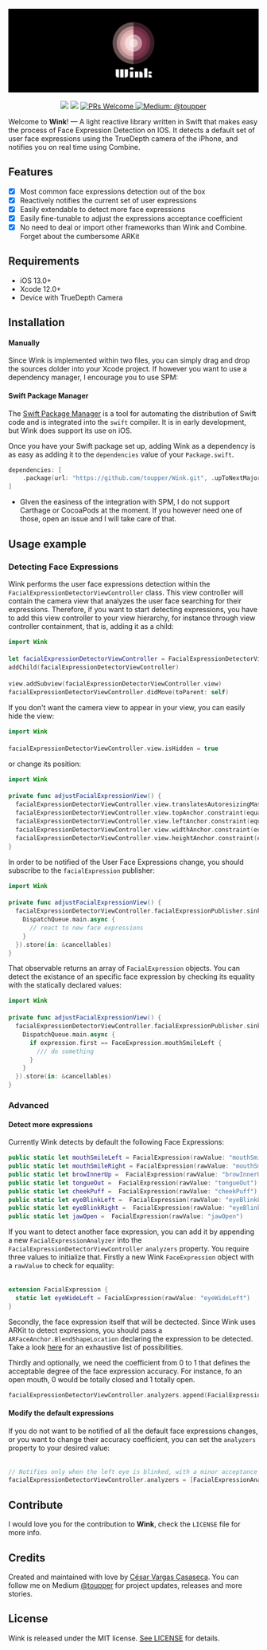 <p align="center">
    <img src="wink.png" width="650 max-width="90%" alt="Wink" />
</p>

<p align="center">
    <img src="https://img.shields.io/badge/Swift-5.3-orange.svg" />
    <img src="https://img.shields.io/badge/package%20manager-compatible-brightgreen.svg" />
    <a href="http://makeapullrequest.com">
        <img src="https://img.shields.io/badge/PRs-welcome-brightgreen.svg?style=flat-square" alt="PRs Welcome" />
    </a>
    <a href="https://medium.com/@toupper">
        <img src="https://img.shields.io/badge/medium-@toupper-blue.svg" alt="Medium: @toupper" />
    </a>
</p>

Welcome to **Wink**! — A light reactive library written in Swift that makes easy the process of Face Expression Detection on IOS. It detects a default set of user face expressions using the TrueDepth camera of the iPhone, and notifies you on real time using Combine.

## Features

- [x] Most common face expressions detection out of the box
- [x] Reactively notifies the current set of  user expressions
- [x] Easily extendable to detect more face expressions
- [x] Easily fine-tunable to adjust the expressions acceptance coefficient
- [x] No need to deal or import other frameworks than Wink and Combine. Forget about the cumbersome ARKit

## Requirements

- iOS 13.0+
- Xcode 12.0+
- Device with TrueDepth Camera

## Installation
#### Manually
Since Wink is implemented within two files, you can simply drag and drop the sources dolder into your Xcode project. If however you want to use a dependency manager, I encourage you to use SPM:


#### Swift Package Manager

The [Swift Package Manager](https://swift.org/package-manager/) is a tool for automating the distribution of Swift code and is integrated into the `swift` compiler. It is in early development, but Wink does support its use on iOS.

Once you have your Swift package set up, adding Wink as a dependency is as easy as adding it to the `dependencies` value of your `Package.swift`.

```swift
dependencies: [
    .package(url: "https://github.com/toupper/Wink.git", .upToNextMajor(from: "0.1.0"))
]
```

- GIven the easiness of the integration with SPM, I do not support Carthage or CocoaPods at the moment. If you however  need one of those, open an issue and I will take care of that.

## Usage example

###  Detecting Face Expressions

Wink performs the user face expressions detection within the ```FacialExpressionDetectorViewController``` class. This view controller will contain the camera view that analyzes the user face searching for their
expressions. Therefore, if you want to start detecting expressions, you have to add this view controller to your view hierarchy, for instance through view controller containment, that is, adding it as a child:

```swift
import Wink

let facialExpressionDetectorViewController = FacialExpressionDetectorViewController()
addChild(facialExpressionDetectorViewController)

view.addSubview(facialExpressionDetectorViewController.view)
facialExpressionDetectorViewController.didMove(toParent: self)
```

If you don't want the camera view to appear in your view, you can easily hide the view:

```swift
import Wink

facialExpressionDetectorViewController.view.isHidden = true
```

or change its position:

```swift
import Wink

private func adjustFacialExpressionView() {
  facialExpressionDetectorViewController.view.translatesAutoresizingMaskIntoConstraints = false
  facialExpressionDetectorViewController.view.topAnchor.constraint(equalTo: self.view.topAnchor).isActive = true
  facialExpressionDetectorViewController.view.leftAnchor.constraint(equalTo: self.view.leftAnchor).isActive = true
  facialExpressionDetectorViewController.view.widthAnchor.constraint(equalTo: self.view.widthAnchor, multiplier: 0.5).isActive = true
  facialExpressionDetectorViewController.view.heightAnchor.constraint(equalTo: self.view.heightAnchor, multiplier: 0.5).isActive = true
}
```

In order to be notified of the User Face Expressions change, you should subscribe to the ```facialExpression``` publisher:

```swift
import Wink

private func adjustFacialExpressionView() {
  facialExpressionDetectorViewController.facialExpressionPublisher.sink(receiveValue: { expressions in
    DispatchQueue.main.async {
      // react to new face expressions
    }
  }).store(in: &cancellables)
}
```

That observable returns an array of  ```FacialExpression``` objects. You can detect the existance of an specific face expression by checking its equality with the statically declared values:

```swift
import Wink

private func adjustFacialExpressionView() {
  facialExpressionDetectorViewController.facialExpressionPublisher.sink(receiveValue: { expressions in
    DispatchQueue.main.async {
      if expression.first == FaceExpression.mouthSmileLeft {
        /// do something
      }
    }
  }).store(in: &cancellables)
}
```

### Advanced

#### Detect more expressions

Currently Wink detects by default the following Face Expressions:

```swift
public static let mouthSmileLeft = FacialExpression(rawValue: "mouthSmileLeft")
public static let mouthSmileRight = FacialExpression(rawValue: "mouthSmileRight")
public static let browInnerUp =  FacialExpression(rawValue: "browInnerUp")
public static let tongueOut =  FacialExpression(rawValue: "tongueOut")
public static let cheekPuff =  FacialExpression(rawValue: "cheekPuff")
public static let eyeBlinkLeft =  FacialExpression(rawValue: "eyeBlinkLeft")
public static let eyeBlinkRight =  FacialExpression(rawValue: "eyeBlinkRight")
public static let jawOpen =  FacialExpression(rawValue: "jawOpen")
```

If you want to detect another face expression, you can add it by appending a new ```FacialExpressionAnalyzer``` into the ```FacialExpressionDetectorViewController``` ```analyzers``` property.
You require three values to initialize that. Firstly a new Wink ```FaceExpression``` object with a ```rawValue``` to check for equality:

```swift

extension FacialExpression {
  static let eyeWideLeft = FacialExpression(rawValue: "eyeWideLeft")
}
```

Secondly, the face expression itself that will be dectected. Since Wink uses ARKit to detect expressions, you should pass a ```ARFaceAnchor.BlendShapeLocation``` declaring the expression to be detected. Take a look [here](https://developer.apple.com/documentation/arkit/arfaceanchor/blendshapelocation) for an exhaustive list of possibilities. 

Thirdly and optionally, we need the coefficient from 0 to 1 that defines the acceptable degree of the face expression accuracy. For instance, fo an open mouth, 0 would be totally closed and 1 totally open.

```swift
facialExpressionDetectorViewController.analyzers.append(FacialExpressionAnalyzer(facialExpression: FacialExpression.eyeWideLeft, blendShapeLocation: .eyeWideLeft, minimumValidCoefficient: 0.6))
```

#### Modify the default expressions

If you do not want to be notified of all the default face expressions changes, or you want to change their accuracy coefficient, you can set the ```analyzers``` property to your desired value:

```swift

// Notifies only when the left eye is blinked, with a minor acceptance coefficient
facialExpressionDetectorViewController.analyzers = [FacialExpressionAnalyzer(facialExpression: FacialExpression.eyeBlinkLeft, blendShapeLocation: .eyeBlinkLeft, minimumValidCoefficient: 0.3)]
```


## Contribute

I would love you for the contribution to **Wink**, check the ``LICENSE`` file for more info.

## Credits

Created and maintained with love by [César Vargas Casaseca](https://www.cesarvargas.es). You can follow me on Medium [@toupper](https://medium.com/@toupper) for project updates, releases and more stories.

## License

Wink is released under the MIT license. [See LICENSE](https://github.com/toupper/Wink/blob/master/LICENSE) for details.
